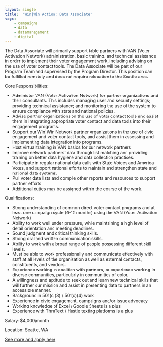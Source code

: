 ```yaml
---
layout: single
title:  "Win|Win Action: Data Associate"
tags: 
    - campaigns
    - data
    - datamanagement
    - digital
---
```


The Data Associate will primarily support table partners with VAN (Voter Activation Network) administration, basic training, and technical assistance in order to implement their voter engagement work, including advising on the use of voter contact tools. The Data Associate will be part of our Program Team and supervised by the Program Director. This position can be fulfilled remotely and does not require relocation to the Seattle area.

Core Responsibilities:

* Administer VAN (Voter Activation Network) for partner organizations and their consultants. This includes managing user and security settings; providing technical assistance; and monitoring the use of the system to ensure compliance with state and national policies.
* Advise partner organizations on the use of voter contact tools and assist them in integrating appropriate voter contact and data tools into their engagement programs.
* Support our Win|Win Network partner organizations in the use of civic engagement and voter contact tools, and assist them in assessing and implementing data integration into programs.
* Host virtual training in VAN basics for our network partners
* Improve network partners’ data through list matching and providing training on better data hygiene and data collection practices.
* Participate in regular national data calls with State Voices and America Votes, and support national efforts to maintain and strengthen state and national data systems.
* Pull voter data lists and compile other reports and resources to support partner efforts
* Additional duties may be assigned within the course of the work.

Qualifications:

* Strong understanding of common direct voter contact programs and at least one campaign cycle (6-12 months) using the VAN (Voter Activation Network)
* Ability to work well under pressure, while maintaining a high level of detail orientation and meeting deadlines.
* Sound judgment and critical thinking skills.
* Strong oral and written communication skills.
* Ability to work with a broad range of people possessing different skill levels.
* Must be able to work professionally and communicate effectively with staff at all levels of the organization as well as external contacts, constituents, and vendors.
* Experience working in coalition with partners, or experience working in diverse communities, particularly in communities of color.
* A willingness and aptitude to seek out and learn new technical skills that will further our mission and assist in presenting data to partners in an accessible manner.
* Background in 501(c)(3) / 501(c)(4) work
* Experience in civic engagement, campaigns and/or issue advocacy
* Working knowledge of Excel / Google Sheets is a plus
* Experience with ThruText / Hustle texting platforms is a plus

Salary: $4,000/month

Location: Seattle, WA


[See more and apply here](https://www.idealist.org/en/nonprofit-job/cc8bc3e1923742cf99967d9c7b7962ee-data-associate-winwin-action-seattle)
